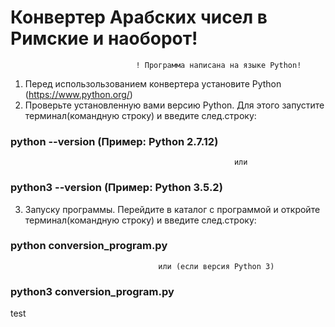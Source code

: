 #                                 Конвертер Арабских чисел в Римские и наоборот!

                                ! Программа написана на языке Python!
 1) Перед использользованием конвертера установите Python (https://www.python.org/)
 2) Проверьте установленную вами версию Python. Для этого запустите терминал(командную строку) и введите след.строку: 
###                                    python --version (Пример: Python 2.7.12)
                                                      или
###                                    python3 --version (Пример: Python 3.5.2)
 3) Запуску программы. Перейдите в каталог с программой и откройте терминал(командную строку) и введите след.строку:
###                                    python conversion_program.py
                                     или (если версия Python 3)
###                                   python3 conversion_program.py
test
